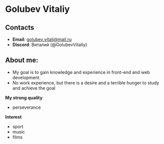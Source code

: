 # Golubev Vitaliy

## Contacts
- **Email**: golubev.vitali@mail.ru
- **Discord**: Виталий (@GolubevVitaliy) 

## About me:
- My goal is to gain knowledge and experience in front-end and web development.
- No work experience, but there is a desire and a terrible hunger to study and achieve the goal

**My strong quality**
- perseverance

**Interest**
- sport
- music
- films